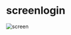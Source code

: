 # screenlogin
![screen](https://user-images.githubusercontent.com/42132876/88354725-b81b6880-cd16-11ea-8ecb-c5e37d8bdf90.jpg)
